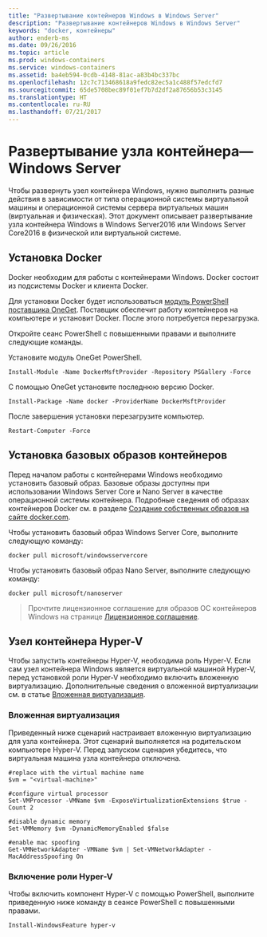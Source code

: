 ```yaml
---
title: "Развертывание контейнеров Windows в Windows Server"
description: "Развертывание контейнеров Windows в Windows Server"
keywords: "docker, контейнеры"
author: enderb-ms
ms.date: 09/26/2016
ms.topic: article
ms.prod: windows-containers
ms.service: windows-containers
ms.assetid: ba4eb594-0cdb-4148-81ac-a83b4bc337bc
ms.openlocfilehash: 12c7c713468618a9fedc82ec5a1c488f57edcfd7
ms.sourcegitcommit: 65de5708bec89f01ef7b7d2df2a87656b53c3145
ms.translationtype: HT
ms.contentlocale: ru-RU
ms.lasthandoff: 07/21/2017
---
```

# Развертывание узла контейнера— Windows Server

Чтобы развернуть узел контейнера Windows, нужно выполнить разные действия в зависимости от типа операционной системы виртуальной машины и операционной системы сервера виртуальных машин (виртуальная и физическая). Этот документ описывает развертывание узла контейнера Windows в Windows Server2016 или Windows Server Core2016 в физической или виртуальной системе.

## Установка Docker

Docker необходим для работы с контейнерами Windows. Docker состоит из подсистемы Docker и клиента Docker. 

Для установки Docker будет использоваться [модуль PowerShell поставщика OneGet](https://github.com/OneGet/MicrosoftDockerProvider). Поставщик обеспечит работу контейнеров на компьютере и установит Docker. После этого потребуется перезагрузка. 

Откройте сеанс PowerShell с повышенными правами и выполните следующие команды.

Установите модуль OneGet PowerShell.

```none
Install-Module -Name DockerMsftProvider -Repository PSGallery -Force
```

С помощью OneGet установите последнюю версию Docker.

```none
Install-Package -Name docker -ProviderName DockerMsftProvider
```

После завершения установки перезагрузите компьютер.

```none
Restart-Computer -Force
```

## Установка базовых образов контейнеров

Перед началом работы с контейнерами Windows необходимо установить базовый образ. Базовые образы доступны при использовании Windows Server Core и Nano Server в качестве операционной системы контейнера. Подробные сведения об образах контейнеров Docker см. в разделе [Создание собственных образов на сайте docker.com](https://docs.docker.com/engine/tutorials/dockerimages/).

Чтобы установить базовый образ Windows Server Core, выполните следующую команду:

```none
docker pull microsoft/windowsservercore
```

Чтобы установить базовый образ Nano Server, выполните следующую команду:

```none
docker pull microsoft/nanoserver
```

> Прочтите лицензионное соглашение для образов ОС контейнеров Windows на странице [Лицензионное соглашение](../images-eula.md).

## Узел контейнера Hyper-V

Чтобы запустить контейнеры Hyper-V, необходима роль Hyper-V. Если сам узел контейнера Windows является виртуальной машиной Hyper-V, перед установкой роли Hyper-V необходимо включить вложенную виртуализацию. Дополнительные сведения о вложенной виртуализации см. в статье [Вложенная виртуализация]( https://msdn.microsoft.com/en-us/virtualization/hyperv_on_windows/user_guide/nesting).

### Вложенная виртуализация

Приведенный ниже сценарий настраивает вложенную виртуализацию для узла контейнера. Этот сценарий выполняется на родительском компьютере Hyper-V. Перед запуском сценария убедитесь, что виртуальная машина узла контейнера отключена.

```none
#replace with the virtual machine name
$vm = "<virtual-machine>"

#configure virtual processor
Set-VMProcessor -VMName $vm -ExposeVirtualizationExtensions $true -Count 2

#disable dynamic memory
Set-VMMemory $vm -DynamicMemoryEnabled $false

#enable mac spoofing
Get-VMNetworkAdapter -VMName $vm | Set-VMNetworkAdapter -MacAddressSpoofing On
```

### Включение роли Hyper-V

Чтобы включить компонент Hyper-V с помощью PowerShell, выполните приведенную ниже команду в сеансе PowerShell с повышенными правами.

```none
Install-WindowsFeature hyper-v
```
